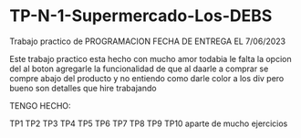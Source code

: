 # TP-N-1-Supermercado-Los-DEBS
Trabajo practico de PROGRAMACION FECHA DE ENTREGA EL 7/06/2023

Este trabajo practico esta hecho con mucho amor todabia le falta la opcion del al boton 
agregarle la funcionalidad de que al daarle a comprar se compre abajo del producto y no 
entiendo como darle color a los div pero bueno son detalles que hire trabajando 

TENGO HECHO:

TP1
TP2
TP3
TP4
TP5
TP6
TP7
TP8
TP9
TP10
aparte de mucho ejercicios 
